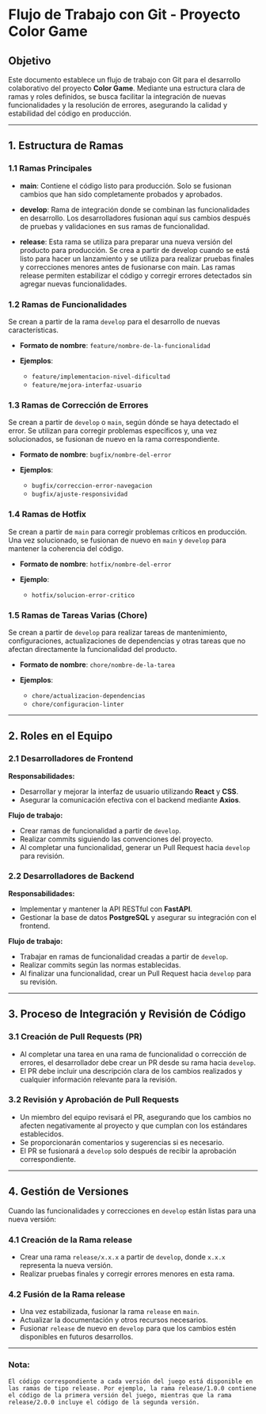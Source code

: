 # **Flujo de Trabajo con Git - Proyecto Color Game**

## **Objetivo**

Este documento establece un flujo de trabajo con Git para el desarrollo colaborativo del proyecto **Color Game**. Mediante una estructura clara de ramas y roles definidos, se busca facilitar la integración de nuevas funcionalidades y la resolución de errores, asegurando la calidad y estabilidad del código en producción.

---

## **1. Estructura de Ramas**

### **1.1 Ramas Principales**

- **main**: Contiene el código listo para producción. Solo se fusionan cambios que han sido completamente probados y aprobados.

- **develop**: Rama de integración donde se combinan las funcionalidades en desarrollo. Los desarrolladores fusionan aquí sus cambios después de pruebas y validaciones en sus ramas de funcionalidad.
- **release**: Esta rama se utiliza para preparar una nueva versión del producto para producción. Se crea a partir de develop cuando se está listo para hacer un lanzamiento y se utiliza para realizar pruebas finales y correcciones menores antes de fusionarse con main. Las ramas release permiten estabilizar el código y corregir errores detectados sin agregar nuevas funcionalidades.

### **1.2 Ramas de Funcionalidades**

Se crean a partir de la rama `develop` para el desarrollo de nuevas características.

- **Formato de nombre**: `feature/nombre-de-la-funcionalidad`

- **Ejemplos**:
  - `feature/implementacion-nivel-dificultad`
  - `feature/mejora-interfaz-usuario`

### **1.3 Ramas de Corrección de Errores**

Se crean a partir de `develop` o `main`, según dónde se haya detectado el error. Se utilizan para corregir problemas específicos y, una vez solucionados, se fusionan de nuevo en la rama correspondiente.

- **Formato de nombre**: `bugfix/nombre-del-error`

- **Ejemplos**:
  - `bugfix/correccion-error-navegacion`
  - `bugfix/ajuste-responsividad`

### **1.4 Ramas de Hotfix**

Se crean a partir de `main` para corregir problemas críticos en producción. Una vez solucionado, se fusionan de nuevo en `main` y `develop` para mantener la coherencia del código.

- **Formato de nombre**: `hotfix/nombre-del-error`

- **Ejemplo**:
  - `hotfix/solucion-error-critico`

### **1.5 Ramas de Tareas Varias (Chore)**

Se crean a partir de `develop` para realizar tareas de mantenimiento, configuraciones, actualizaciones de dependencias y otras tareas que no afectan directamente la funcionalidad del producto.

- **Formato de nombre**: `chore/nombre-de-la-tarea`

- **Ejemplos**:
  - `chore/actualizacion-dependencias`
  - `chore/configuracion-linter`

---

## **2. Roles en el Equipo**

### **2.1 Desarrolladores de Frontend**

**Responsabilidades:**

- Desarrollar y mejorar la interfaz de usuario utilizando **React** y **CSS**.
- Asegurar la comunicación efectiva con el backend mediante **Axios**.

**Flujo de trabajo:**

- Crear ramas de funcionalidad a partir de `develop`.
- Realizar commits siguiendo las convenciones del proyecto.
- Al completar una funcionalidad, generar un Pull Request hacia `develop` para revisión.

### **2.2 Desarrolladores de Backend**

**Responsabilidades:**

- Implementar y mantener la API RESTful con **FastAPI**.
- Gestionar la base de datos **PostgreSQL** y asegurar su integración con el frontend.

**Flujo de trabajo:**

- Trabajar en ramas de funcionalidad creadas a partir de `develop`.
- Realizar commits según las normas establecidas.
- Al finalizar una funcionalidad, crear un Pull Request hacia `develop` para su revisión.

---

## **3. Proceso de Integración y Revisión de Código**

### **3.1 Creación de Pull Requests (PR)**

- Al completar una tarea en una rama de funcionalidad o corrección de errores, el desarrollador debe crear un PR desde su rama hacia `develop`.
- El PR debe incluir una descripción clara de los cambios realizados y cualquier información relevante para la revisión.

### **3.2 Revisión y Aprobación de Pull Requests**

- Un miembro del equipo revisará el PR, asegurando que los cambios no afecten negativamente al proyecto y que cumplan con los estándares establecidos.
- Se proporcionarán comentarios y sugerencias si es necesario.
- El PR se fusionará a `develop` solo después de recibir la aprobación correspondiente.

---

## **4. Gestión de Versiones**

Cuando las funcionalidades y correcciones en `develop` están listas para una nueva versión:

### **4.1 Creación de la Rama release**

- Crear una rama `release/x.x.x` a partir de `develop`, donde `x.x.x` representa la nueva versión.
- Realizar pruebas finales y corregir errores menores en esta rama.

### **4.2 Fusión de la Rama release**

- Una vez estabilizada, fusionar la rama `release` en `main`.
- Actualizar la documentación y otros recursos necesarios.
- Fusionar `release` de nuevo en `develop` para que los cambios estén disponibles en futuros desarrollos.

---

### **Nota:**

    El código correspondiente a cada versión del juego está disponible en las ramas de tipo release. Por ejemplo, la rama release/1.0.0 contiene el código de la primera versión del juego, mientras que la rama release/2.0.0 incluye el código de la segunda versión.
